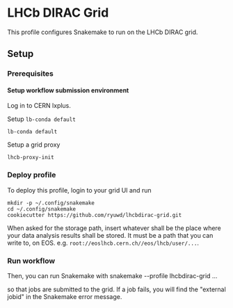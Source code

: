 # LHCb DIRAC Grid

This profile configures Snakemake to run on the LHCb DIRAC grid.

## Setup

### Prerequisites

#### Setup workflow submission environment

Log in to CERN lxplus.

Setup `lb-conda default`

```
lb-conda default
```

Setup a grid proxy
```
lhcb-proxy-init
```

### Deploy profile

To deploy this profile, login to your grid UI and run

    mkdir -p ~/.config/snakemake
    cd ~/.config/snakemake
    cookiecutter https://github.com/ryuwd/lhcbdirac-grid.git

When asked for the storage path, insert whatever shall be the place where your data analysis results shall be stored. It must be a path that you can write to, on EOS. e.g. `root://eoslhcb.cern.ch//eos/lhcb/user/...`.

### Run workflow
Then, you can run Snakemake with
    snakemake --profile lhcbdirac-grid ...

so that jobs are submitted to the grid. 
If a job fails, you will find the "external jobid" in the Snakemake error message.